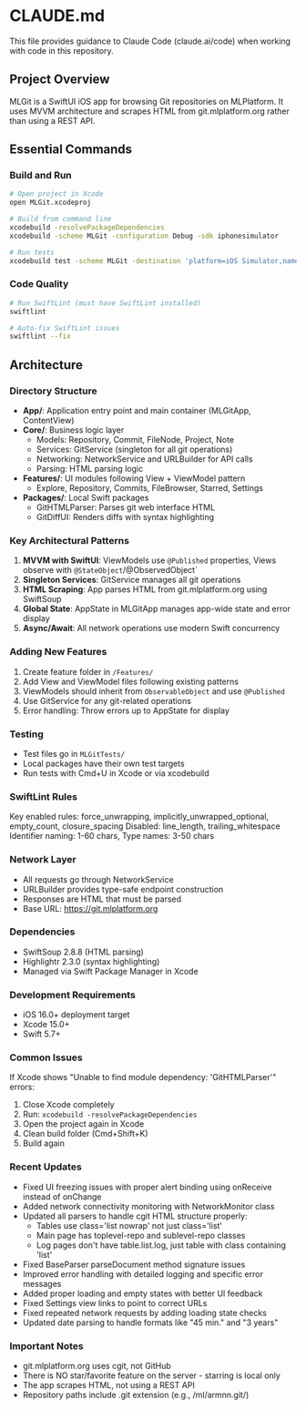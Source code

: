 # CLAUDE.md

This file provides guidance to Claude Code (claude.ai/code) when working with code in this repository.

## Project Overview

MLGit is a SwiftUI iOS app for browsing Git repositories on MLPlatform. It uses MVVM architecture and scrapes HTML from git.mlplatform.org rather than using a REST API.

## Essential Commands

### Build and Run
```bash
# Open project in Xcode
open MLGit.xcodeproj

# Build from command line
xcodebuild -resolvePackageDependencies
xcodebuild -scheme MLGit -configuration Debug -sdk iphonesimulator

# Run tests
xcodebuild test -scheme MLGit -destination 'platform=iOS Simulator,name=iPhone 15'
```

### Code Quality
```bash
# Run SwiftLint (must have SwiftLint installed)
swiftlint

# Auto-fix SwiftLint issues
swiftlint --fix
```

## Architecture

### Directory Structure
- **App/**: Application entry point and main container (MLGitApp, ContentView)
- **Core/**: Business logic layer
  - Models: Repository, Commit, FileNode, Project, Note
  - Services: GitService (singleton for all git operations)
  - Networking: NetworkService and URLBuilder for API calls
  - Parsing: HTML parsing logic
- **Features/**: UI modules following View + ViewModel pattern
  - Explore, Repository, Commits, FileBrowser, Starred, Settings
- **Packages/**: Local Swift packages
  - GitHTMLParser: Parses git web interface HTML
  - GitDiffUI: Renders diffs with syntax highlighting

### Key Architectural Patterns
1. **MVVM with SwiftUI**: ViewModels use `@Published` properties, Views observe with `@StateObject`/@ObservedObject`
2. **Singleton Services**: GitService manages all git operations
3. **HTML Scraping**: App parses HTML from git.mlplatform.org using SwiftSoup
4. **Global State**: AppState in MLGitApp manages app-wide state and error display
5. **Async/Await**: All network operations use modern Swift concurrency

### Adding New Features
1. Create feature folder in `/Features/`
2. Add View and ViewModel files following existing patterns
3. ViewModels should inherit from `ObservableObject` and use `@Published`
4. Use GitService for any git-related operations
5. Error handling: Throw errors up to AppState for display

### Testing
- Test files go in `MLGitTests/`
- Local packages have their own test targets
- Run tests with Cmd+U in Xcode or via xcodebuild

### SwiftLint Rules
Key enabled rules: force_unwrapping, implicitly_unwrapped_optional, empty_count, closure_spacing
Disabled: line_length, trailing_whitespace
Identifier naming: 1-60 chars, Type names: 3-50 chars

### Network Layer
- All requests go through NetworkService
- URLBuilder provides type-safe endpoint construction
- Responses are HTML that must be parsed
- Base URL: https://git.mlplatform.org

### Dependencies
- SwiftSoup 2.8.8 (HTML parsing)
- Highlightr 2.3.0 (syntax highlighting)
- Managed via Swift Package Manager in Xcode

### Development Requirements
- iOS 16.0+ deployment target
- Xcode 15.0+
- Swift 5.7+

### Common Issues
If Xcode shows "Unable to find module dependency: 'GitHTMLParser'" errors:
1. Close Xcode completely
2. Run: `xcodebuild -resolvePackageDependencies`
3. Open the project again in Xcode
4. Clean build folder (Cmd+Shift+K)
5. Build again

### Recent Updates
- Fixed UI freezing issues with proper alert binding using onReceive instead of onChange
- Added network connectivity monitoring with NetworkMonitor class
- Updated all parsers to handle cgit HTML structure properly:
  - Tables use class='list nowrap' not just class='list'
  - Main page has toplevel-repo and sublevel-repo classes
  - Log pages don't have table.list.log, just table with class containing 'list'
- Fixed BaseParser parseDocument method signature issues
- Improved error handling with detailed logging and specific error messages
- Added proper loading and empty states with better UI feedback
- Fixed Settings view links to point to correct URLs
- Fixed repeated network requests by adding loading state checks
- Updated date parsing to handle formats like "45 min." and "3 years"

### Important Notes
- git.mlplatform.org uses cgit, not GitHub
- There is NO star/favorite feature on the server - starring is local only
- The app scrapes HTML, not using a REST API
- Repository paths include .git extension (e.g., /ml/armnn.git/)